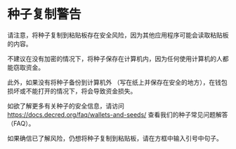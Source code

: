 # 种子复制警告

请注意，将种子复制到粘贴板存在安全风险，因为其他应用程序可能会读取粘贴板的内容。

不建议在没有加密的情况下，将种子保存在计算机内，因为任何使用计算机的人都能窃取资金。

此外，如果没有将种子备份到计算机外 （写在纸上并保存在安全的地方），在钱包损坏或不能打开的情况下，将会导致资金损失。

如欲了解更多有关种子的安全信息，请访问 https://docs.decred.org/faq/wallets-and-seeds/ 查看我们的种子常见问题解答（FAQ）。

如果确信已了解风险，仍想将种子复制到粘贴板，请在方框中输入引号中句子。
